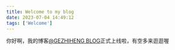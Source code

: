 ```yaml
---
title: Welcome to my blog
date: 2023-07-04 14:49:12
tags: ['Welcome']
---
```

你好啊，我的博客[@GEZHIHENG BLOG](/)正式上线啦，有空多来逛逛喔 